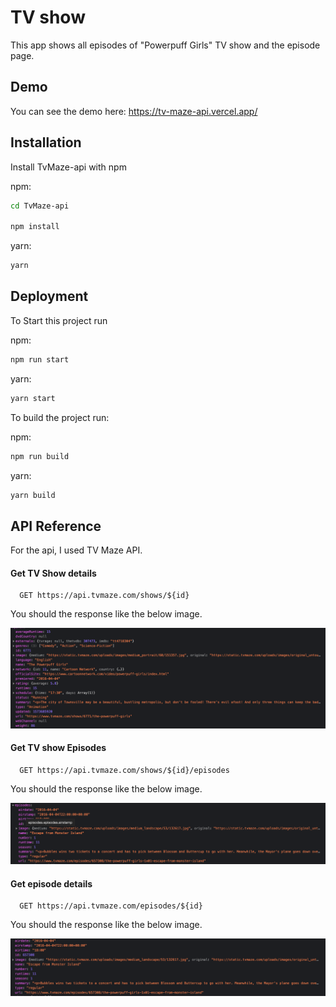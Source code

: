 # TV show

This app shows all episodes of "Powerpuff Girls" TV show and the episode page.

## Demo

You can see the demo here:
https://tv-maze-api.vercel.app/

## Installation

Install TvMaze-api with npm

npm:

```bash
cd TvMaze-api

npm install
```

yarn:

```bash
yarn
```

## Deployment

To Start this project run

npm:

```bash
npm run start
```

yarn:

```bash
yarn start
```

To build the project run:

npm:

```bash
npm run build
```

yarn:

```bash
yarn build
```

## API Reference

For the api, I used TV Maze API.

#### Get TV Show details

```http
  GET https://api.tvmaze.com/shows/${id}
```

You should the response like the below image.

![alt show_details](./show.png)

#### Get TV show Episodes

```http
  GET https://api.tvmaze.com/shows/${id}/episodes
```

You should the response like the below image.

![alt episodes](./episodes.png)

#### Get episode details

```http
  GET https://api.tvmaze.com/episodes/${id}
```

You should the response like the below image.

![alt episode](./episode.png)
